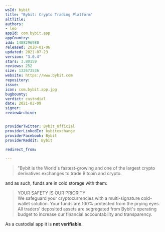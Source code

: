 ```yaml
---
wsId: bybit
title: "Bybit: Crypto Trading Platform"
altTitle: 
authors:
- leo
appId: com.bybit.app
appCountry: 
idd: 1488296980
released: 2020-01-06
updated: 2021-07-23
version: "3.0.4"
stars: 3.80159
reviews: 252
size: 132673536
website: https://www.bybit.com
repository: 
issue: 
icon: com.bybit.app.jpg
bugbounty: 
verdict: custodial
date: 2021-02-09
signer: 
reviewArchive:


providerTwitter: Bybit_Official
providerLinkedIn: bybitexchange
providerFacebook: Bybit
providerReddit: Bybit

redirect_from:

---
```


> "Bybit is the World's fastest-growing and one of the largest crypto
  derivatives exchanges to trade Bitcoin and crypto.

and as such, funds are in cold storage with them:

> YOUR SAFETY IS OUR PRIORITY<br>
  We safeguard your cryptocurrencies with a multi-signature cold-wallet
  solution. Your funds are 100% protected from the prying eyes. All traders'
  deposited assets are segregated from Bybit's operating budget to increase our
  financial accountability and transparency.

As a custodial app it is **not verifiable**.
